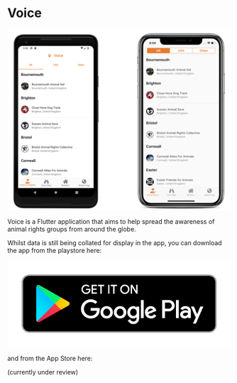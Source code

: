# Voice

![Voice screenshots](art/devices.png?raw=true)

Voice is a Flutter application that aims to help spread the awareness of animal rights groups from around the globe.

Whilst data is still being collated for display in the app, you can download the app from the playstore here:

[![Play store badge](art/en_badge_web_generic.png?raw=true)](https://play.google.com/store/apps/details?id=co.joebirch.voice)

and from the App Store here:

(currently under review)